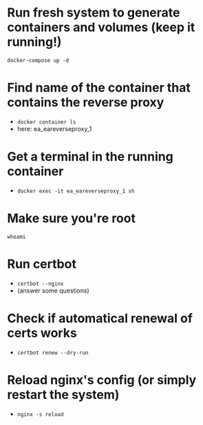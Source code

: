 # Run fresh system to generate containers and volumes (keep it running!)
```docker-compose up -d```

# Find name of the container that contains the reverse proxy
- ```docker container ls```
- here: ea_eareverseproxy_1

# Get a terminal in the running container
- ```docker exec -it ea_eareverseproxy_1 sh```

# Make sure you're root
```whoami```

# Run certbot
- ```certbot --nginx```
- (answer some questions)

# Check if automatical renewal of certs works
- ```certbot renew --dry-run```

# Reload nginx's config (or simply restart the system)
- ```nginx -s reload```
